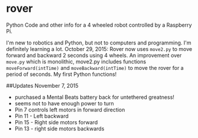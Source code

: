 # rover
Python Code and other info for a 4 wheeled robot controlled by a Raspberry Pi.

I'm new to robotics and Python, but not to computers and programming. I'm definitely learning a lot.
October 29, 2015: Rover now uses `move2.py` to move forward and backward 2 seconds using 4 wheels. An improvement over `move.py`
which is monolithic, move2.py includes functions `moveForward(intTime)` and `moveBackward(intTime)` to move the rover for a 
period of seconds. My first Python functions!

##Updates
November 7, 2015
- purchased a Mental Beats battery back for untethered greatness!
- seems not to have enough power to turn
- Pin 7 controls left motors in forward direction
- Pin 11 - Left backward
- Pin 15 - Right side motors forward
- Pin 13 - right side motors backwards

